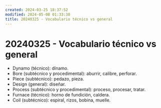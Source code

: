 ```yaml
---
created: 2024-03-25 18:37:52
modified: 2024-05-08 01:33:30
title: 20240325 - Vocabulario técnico vs general
---
```


# 20240325 - Vocabulario técnico vs general

- Dynamo (técnico): dínamo.
- Bore (subtécnico y procedimental): aburrir, calibre, perforar.
- Piece (subtécnico): pedazo, pieza.
- Design (general): diseñar.
- Process (subtécnico y procedimental): proceso, procesar, tratar.
- Furnace (técnico): horno de fundición, caldera.
- Coil (subtécnico): espiral, rizos, bobina, muelle.
